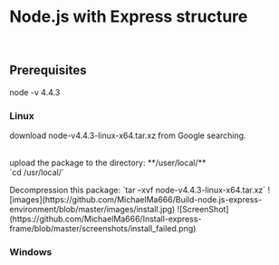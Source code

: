 # Node.js with Express structure
<BR>
<h2>Prerequisites</h2>
<a>node -v 4.4.3</a>
<h3>Linux</h3>
<p>download node-v4.4.3-linux-x64.tar.xz from Google searching.</p>
<br>upload the package to the directory: **/user/local/**
<br>`cd /usr/local/`
<p>Decompression this package: `tar –xvf node-v4.4.3-linux-x64.tar.xz`
![images](https://github.com/MichaelMa666/Build-node.js-express-environment/blob/master/images/install.jpg)
![ScreenShot](https://github.com/MichaelMa666/Install-express-frame/blob/master/screenshots/install_failed.png)
<!-- <p></p>
<p></p>
<p></p>
<p></p>
<p></p>
<p></p>
<p></p> -->
<h3>Windows</h3>

